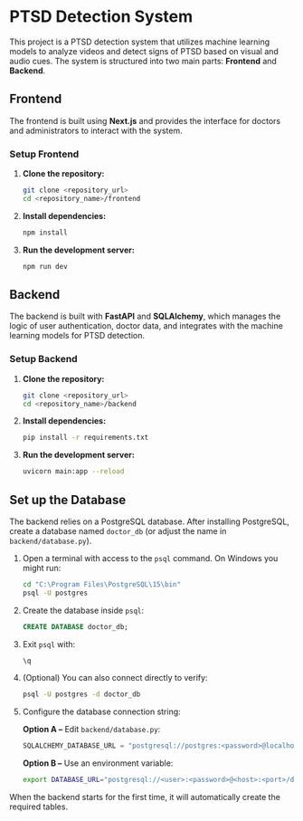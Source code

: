 # PTSD Detection System

This project is a PTSD detection system that utilizes machine learning models to analyze videos and detect signs of PTSD based on visual and audio cues. The system is structured into two main parts: **Frontend** and **Backend**.

## Frontend

The frontend is built using **Next.js** and provides the interface for doctors and administrators to interact with the system. 

### Setup Frontend

1. **Clone the repository:**
   ```bash
   git clone <repository_url>
   cd <repository_name>/frontend
   ```

2. **Install dependencies:**
   ```bash
   npm install
   ```

3. **Run the development server:**
   ```bash
   npm run dev
   ```

## Backend

The backend is built with **FastAPI** and **SQLAlchemy**, which manages the logic of user authentication, doctor data, and integrates with the machine learning models for PTSD detection.

### Setup Backend

1. **Clone the repository:**
   ```bash
   git clone <repository_url>
   cd <repository_name>/backend
   ```

2. **Install dependencies:**
   ```bash
   pip install -r requirements.txt
   ```

3. **Run the development server:**
   ```bash
   uvicorn main:app --reload
   ```

## Set up the Database

The backend relies on a PostgreSQL database. After installing PostgreSQL, create a database named `doctor_db` (or adjust the name in `backend/database.py`).

1. Open a terminal with access to the `psql` command. On Windows you might run:
   ```bash
   cd "C:\Program Files\PostgreSQL\15\bin"
   psql -U postgres
   ```

2. Create the database inside `psql`:
   ```sql
   CREATE DATABASE doctor_db;
   ```

3. Exit `psql` with:
   ```bash
   \q
   ```

4. (Optional) You can also connect directly to verify:
   ```bash
   psql -U postgres -d doctor_db
   ```

5. Configure the database connection string:

   **Option A –** Edit `backend/database.py`:
   ```python
   SQLALCHEMY_DATABASE_URL = "postgresql://postgres:<password>@localhost:5432/doctor_db"
   ```

   **Option B –** Use an environment variable:
   ```bash
   export DATABASE_URL="postgresql://<user>:<password>@<host>:<port>/doctor_db"
   ```

When the backend starts for the first time, it will automatically create the required tables.
